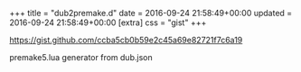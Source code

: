 +++
title = "dub2premake.d"
date = 2016-09-24 21:58:49+00:00
updated = 2016-09-24 21:58:49+00:00
[extra]
css = "gist"
+++

<https://gist.github.com/ccba5cb0b59e2c45a69e82721f7c6a19>

premake5.lua generator from dub.json

